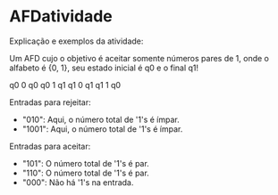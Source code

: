 # AFDatividade

Explicação e exemplos da atividade:

Um AFD cujo o objetivo é aceitar somente números pares de 1, onde o alfabeto é {0, 1}, seu estado inicial é q0 e o final q1!

q0 0 q0
q0 1 q1 
q1 0 q1
q1 1 q0

Entradas para rejeitar:
* "010": Aqui, o número total de '1's é ímpar.
* "1001": Aqui, o número total de '1's é ímpar.

Entradas para aceitar:
* "101": O número total de '1's é par.
* "110": O número total de '1's é par.
* "000": Não há '1's na entrada.
